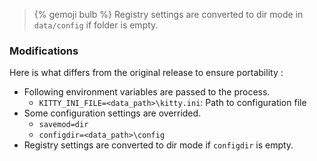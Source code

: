 > {% gemoji bulb %} Registry settings are converted to dir mode in `data/config` if folder is empty.

### Modifications

Here is what differs from the original release to ensure portability :

* Following environment variables are passed to the process.
  * `KITTY_INI_FILE=<data_path>\kitty.ini`: Path to configuration file
* Some configuration settings are overrided.
  * `savemod=dir`
  * `configdir=<data_path>\config`
* Registry settings are converted to dir mode if `configdir` is empty.
